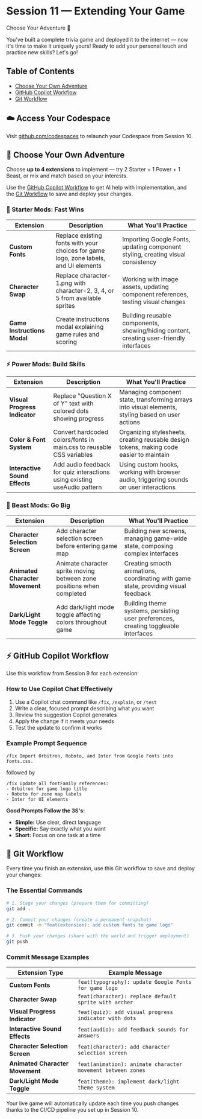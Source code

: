 # Session 11 — Extending Your Game

Choose Your Adventure 🎯

You've built a complete trivia game and deployed it to the internet — now it's time to make it uniquely yours! Ready to add your personal touch and practice new skills? Let's go!

## Table of Contents

- [Choose Your Own Adventure](#choose-your-own-adventure)
- [GitHub Copilot Workflow](#github-copilot-workflow)
- [Git Workflow](#git-workflow)

<a id="access-your-codespace"></a>

## ☁️ Access Your Codespace

Visit [github.com/codespaces](https://github.com/codespaces) to relaunch your Codespace from Session 10.

<a id="choose-your-own-adventure"></a>

## 🎯 Choose Your Own Adventure

Choose **up to 4 extensions** to implement — try 2 Starter + 1 Power + 1 Beast, or mix and match based on your interests.

Use the [GitHub Copilot Workflow](#github-copilot-workflow) to get AI help with implementation, and the [Git Workflow](#git-workflow) to save and deploy your changes.

### 🚀 Starter Mods: Fast Wins

| Extension     | Description          | What You'll Practice |
|---------------|----------------------|----------------------|
| **Custom Fonts** | Replace existing fonts with your choices for game logo, zone labels, and UI elements | Importing Google Fonts, updating component styling, creating visual consistency |
| **Character Swap** | Replace character-1.png with character-2, 3, 4, or 5 from available sprites | Working with image assets, updating component references, testing visual changes |
| **Game Instructions Modal** | Create instructions modal explaining game rules and scoring | Building reusable components, showing/hiding content, creating user-friendly interfaces |

### ⚡ Power Mods: Build Skills

| Extension     | Description          | What You'll Practice |
|---------------|----------------------|----------------------|
| **Visual Progress Indicator** | Replace "Question X of Y" text with colored dots showing progress | Managing component state, transforming arrays into visual elements, styling based on user actions |
| **Color & Font System** | Convert hardcoded colors/fonts in main.css to reusable CSS variables | Organizing stylesheets, creating reusable design tokens, making code easier to maintain |
| **Interactive Sound Effects** | Add audio feedback for quiz interactions using existing useAudio pattern | Using custom hooks, working with browser audio, triggering sounds on user interactions |

### 🦁 Beast Mods: Go Big

| Extension     | Description          | What You'll Practice |
|---------------|----------------------|----------------------|
| **Character Selection Screen** | Add character selection screen before entering game map | Building new screens, managing game-wide state, composing complex interfaces |
| **Animated Character Movement** | Animate character sprite moving between zone positions when completed | Creating smooth animations, coordinating with game state, providing visual feedback |
| **Dark/Light Mode Toggle** | Add dark/light mode toggle affecting colors throughout game | Building theme systems, persisting user preferences, creating toggleable interfaces |

<a id="github-copilot-workflow"></a>

## ⚡ GitHub Copilot Workflow

Use this workflow from Session 9 for each extension:

### How to Use Copilot Chat Effectively

1. Use a Copilot chat command like `/fix`, `/explain`, or `/test`
2. Write a clear, focused prompt describing what you want
3. Review the suggestion Copilot generates
4. Apply the change if it meets your needs
5. Test the update to confirm it works

### Example Prompt Sequence

```text
/fix Import Orbitron, Roboto, and Inter from Google Fonts into fonts.css.
```

followed by

```text
/fix Update all fontFamily references:
- Orbitron for game logo title
- Roboto for zone map labels
- Inter for UI elements
```

**Good Prompts Follow the 3S's:**

- **Simple:** Use clear, direct language
- **Specific:** Say exactly what you want
- **Short:** Focus on one task at a time

<a id="git-workflow"></a>

## 🔄 Git Workflow

Every time you finish an extension, use this Git workflow to save and deploy your changes:

### The Essential Commands

```bash
# 1. Stage your changes (prepare them for committing)
git add .

# 2. Commit your changes (create a permanent snapshot)
git commit -m "feat(extension): add custom fonts to game logo"

# 3. Push your changes (share with the world and trigger deployment)
git push
```

### Commit Message Examples

| Extension Type                   | Example Message                                              |
|----------------------------------|--------------------------------------------------------------|
| **Custom Fonts**                 | `feat(typography): update Google Fonts for game logo`        |
| **Character Swap**               | `feat(character): replace default sprite with archer`        |
| **Visual Progress Indicator**    | `feat(quiz): add visual progress indicator with dots`        |
| **Interactive Sound Effects**    | `feat(audio): add feedback sounds for answers`               |
| **Character Selection Screen**   | `feat(character): add character selection screen`            |
| **Animated Character Movement**  | `feat(animation): animate character movement between zones`  |
| **Dark/Light Mode Toggle**       | `feat(theme): implement dark/light theme system`             |

Your live game will automatically update each time you push changes thanks to the CI/CD pipeline you set up in Session 10.
